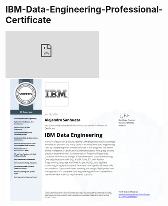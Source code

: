 # IBM-Data-Engineering-Professional-Certificate
![MasterHead](https://github.com/sanhuezalejandro/img/blob/main/IBM-Data-Engineer-Professional-Certificate.pdf)
<img src="https://github.com/sanhuezalejandro/img/blob/main/IBM-Data-Engineer-Professional-Certificate.pdf" >
